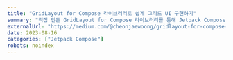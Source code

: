 ```yaml
---
title: "GridLayout for Compose 라이브러리로 쉽게 그리드 UI 구현하기"
summary: "직접 만든 GridLayout for Compose 라이브러리를 통해 Jetpack Compose에서 그리드를 쉽게 사용하는 방법을 소개합니다."
externalUrl: "https://medium.com/@cheonjaewoong/gridlayout-for-compose-%EB%9D%BC%EC%9D%B4%EB%B8%8C%EB%9F%AC%EB%A6%AC%EB%A1%9C-%EC%89%BD%EA%B2%8C-%EA%B7%B8%EB%A6%AC%EB%93%9C-ui-%EA%B5%AC%ED%98%84%ED%95%98%EA%B8%B0-c1356d58c2b6"
date: 2023-08-16
categories: ["Jetpack Compose"]
robots: noindex
---
```

